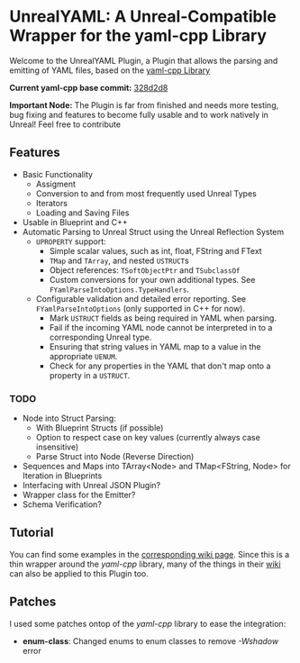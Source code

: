 # UnrealYAML: A Unreal-Compatible Wrapper for the yaml-cpp Library

Welcome to the UnrealYAML Plugin, a Plugin that allows the parsing and emitting of YAML files, based on the [yaml-cpp Library](https://github.com/jbeder/yaml-cpp)

**Current yaml-cpp base commit:** [328d2d8](https://github.com/jbeder/yaml-cpp/commit/328d2d85e833be7cb5a0ab246cc3f5d7e16fc67a)

**Important Node:** The Plugin is far from finished and needs more testing, bug fixing and features to become fully usable and to work natively in Unreal! Feel free to contribute

## Features
- Basic Functionality
	- Assigment
	- Conversion to and from most frequently used Unreal Types
	- Iterators
	- Loading and Saving Files
- Usable in Blueprint and C++
- Automatic Parsing to Unreal Struct using the Unreal Reflection System
	- `UPROPERTY` support:
		- Simple scalar values, such as int, float, FString and FText
		- `TMap` and `TArray`, and nested `USTRUCT`s 
		- Object references: `TSoftObjectPtr` and `TSubclassOf`
		- Custom conversions for your own additional types. See `FYamlParseIntoOptions.TypeHandlers`.
	- Configurable validation and detailed error reporting. See `FYamlParseIntoOptions` (only supported in C++ for now).
		- Mark `USTRUCT` fields as being required in YAML when parsing.
		- Fail if the incoming YAML node cannot be interpreted in to a corresponding Unreal type.
		- Ensuring that string values in YAML map to a value in the appropriate `UENUM`.
		- Check for any properties in the YAML that don't map onto a property in a `USTRUCT`.

### TODO
- Node into Struct Parsing:
	- With Blueprint Structs (if possible)
	- Option to respect case on key values (currently always case insensitive)
	- Parse Struct into Node (Reverse Direction)
- Sequences and Maps into TArray\<Node> and TMap\<FString, Node> for Iteration in Blueprints
- Interfacing with Unreal JSON Plugin?
- Wrapper class for the Emitter?
- Schema Verification?


## Tutorial
You can find some examples in the [corresponding wiki page](https://github.com/jwindgassen/UnrealYAML/wiki/Examples).
Since this is a thin wrapper around the *yaml-cpp* library, many of the things in their [wiki](https://github.com/jbeder/yaml-cpp/wiki/Tutorial) can also be applied to this Plugin too.


## Patches
I used some patches ontop of the *yaml-cpp* library to ease the integration:
- **enum-class**: Changed enums to enum classes to remove *-Wshadow* error
